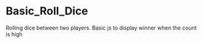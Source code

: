 # Basic_Roll_Dice
Rolling dice between two players. Basic js to display winner when the count is high 
